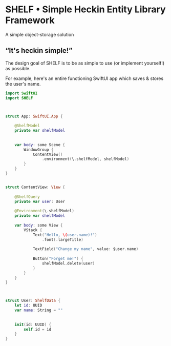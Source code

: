 #  SHELF • Simple Heckin Entity Library Framework

A simple object-storage solution



## “It's heckin simple!”

The design goal of SHELF is to be as simple to use (or implement yourself!) as possible.

For example, here's an entire functioning SwiftUI app which saves & stores the user's name.

```swift
import SwiftUI
import SHELF



struct App: SwiftUI.App {
    
    @ShelfModel
    private var shelfModel
    
    
    var body: some Scene {
        WindowGroup {
            ContentView()
                .environment(\.shelfModel, shelfModel)
        }
    }
}


struct ContentView: View {
    
    @ShelfQuery
    private var user: User
    
    @Environment(\.shelfModel)
    private var shelfModel
    
    var body: some View {
        VStack {
            Text("Hello, \(user.name)!")
                .font(.largeTitle)
            
            TextField("Change my name", value: $user.name)
            
            Button("Forget me!") {
                shelfModel.delete(user)
            }
        }
    }
}



struct User: ShelfData {
    let id: UUID
    var name: String = ""
    
    
    init(id: UUID) {
        self.id = id
    }
}
```
